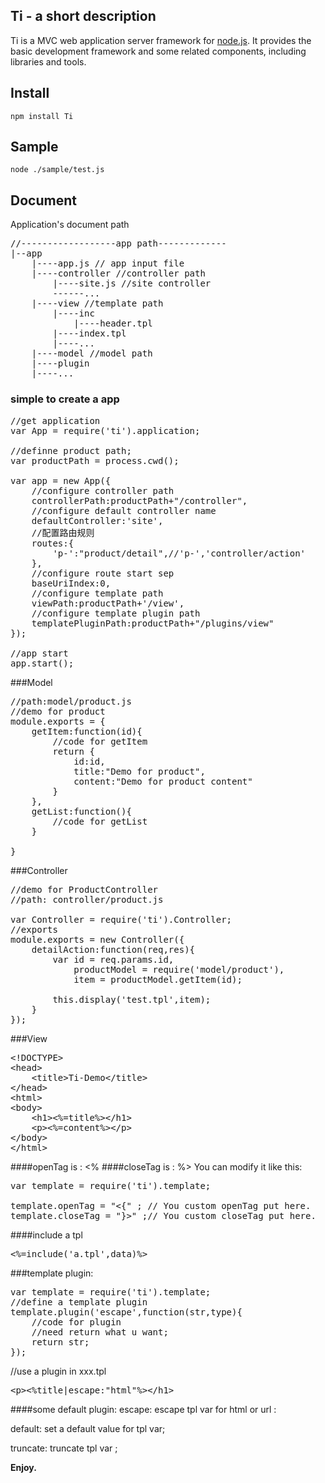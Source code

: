 ## Ti - a short description
Ti is a MVC web application server framework for [node.js](http://nodejs.org).
It provides the basic development framework and some related components, including libraries and tools. 

## Install
    npm install Ti
## Sample
	node ./sample/test.js
## Document

Application's document path
<pre>
//------------------app path-------------
|--app
    |----app.js // app input file
    |----controller //controller path
        |----site.js //site controller
        ------...
    |----view //template path
        |----inc
            |----header.tpl
        |----index.tpl
        |----...
    |----model //model path
    |----plugin
    |----...
</pre>
### simple to create a app

<pre>
//get application
var App = require('ti').application;

//definne product path;
var productPath = process.cwd();

var app = new App({
	//configure controller path
	controllerPath:productPath+"/controller",
	//configure default controller name
	defaultController:'site',
	//配置路由规则
	routes:{
		'p-':"product/detail",//'p-','controller/action'
	},
	//configure route start sep
	baseUriIndex:0,
	//configure template path
	viewPath:productPath+'/view',
	//configure template plugin path
	templatePluginPath:productPath+"/plugins/view"
});

//app start
app.start();
</pre>
			
###Model

<pre>
//path:model/product.js
//demo for product
module.exports = {
	getItem:function(id){
		//code for getItem
		return {
			id:id,
			title:"Demo for product",
			content:"Demo for product content"
		}
	},
	getList:function(){
		//code for getList
	}

}
</pre>

###Controller

<pre>
//demo for ProductController
//path: controller/product.js

var Controller = require('ti').Controller;
//exports
module.exports = new Controller({
	detailAction:function(req,res){
		var id = req.params.id,
			productModel = require('model/product'),
			item = productModel.getItem(id);

		this.display('test.tpl',item);
	}		
});
</pre>
###View
<pre>
&lt;!DOCTYPE&gt;
&lt;head&gt;
	&lt;title>Ti-Demo&lt;/title&gt;
&lt;/head&gt;
&lt;html&gt;
&lt;body&gt;
	&lt;h1&gt;&lt;%=title%&gt;&lt;/h1&gt;
	&lt;p&gt;&lt;%=content%&gt;&lt;/p&gt;
&lt;/body&gt;
&lt;/html&gt;
</pre>

####openTag is : <% 
####closeTag is : %> 
You can modify it like this:
<pre>
var template = require('ti').template;

template.openTag = "<{" ; // You custom openTag put here.
template.closeTag = "}>" ;// You custom closeTag put here.
</pre>
####include a tpl
<pre>
&lt;%=include('a.tpl',data)%&gt;
</pre>
###template plugin:
<pre>
var template = require('ti').template;
//define a template plugin
template.plugin('escape',function(str,type){
	//code for plugin
	//need return what u want;
	return str;
});
</pre>
//use a plugin in xxx.tpl
<pre>
&lt;p&gt;&lt;%title|escape:"html"%&gt;&lt;/h1&gt;
</pre>
####some default plugin:
escape: escape tpl var for html or url :    

default: set a default value for tpl var;    

truncate: truncate tpl var ;    

<b>Enjoy.</b>
